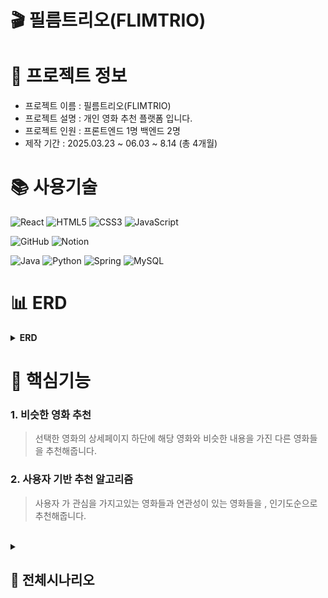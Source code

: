 # **🎬 필름**트리오(FLIMTRIO)

# 📃 프로젝트 정보
- 프로젝트 이름 : 필름트리오(FLIMTRIO)
- 프로젝트 설명 : 개인 영화 추천 플랫폼 입니다.
- 프로젝트 인원 : 프론트엔드 1명 백엔드 2명
- 제작 기간 : 2025.03.23 ~ 06.03 ~ 8.14 (총 4개월)

# 📚 사용기술
![React](https://img.shields.io/badge/react-%2320232a.svg?style=for-the-badge&logo=react&logoColor=%2361DAFB)
![HTML5](https://img.shields.io/badge/html5-%23E34F26.svg?style=for-the-badge&logo=html5&logoColor=white)
![CSS3](https://img.shields.io/badge/css3-%231572B6.svg?style=for-the-badge&logo=css3&logoColor=white)
![JavaScript](https://img.shields.io/badge/javascript-%23323330.svg?style=for-the-badge&logo=javascript&logoColor=%23F7DF1E)

![GitHub](https://img.shields.io/badge/github-%23121011.svg?style=for-the-badge&logo=github&logoColor=white)
![Notion](https://img.shields.io/badge/Notion-%23000000.svg?style=for-the-badge&logo=notion&logoColor=white)

![Java](https://img.shields.io/badge/java-%23ED8B00.svg?style=for-the-badge&logo=openjdk&logoColor=white)
![Python](https://img.shields.io/badge/python-3670A0?style=for-the-badge&logo=python&logoColor=ffdd54)
![Spring](https://img.shields.io/badge/spring-%236DB33F.svg?style=for-the-badge&logo=spring&logoColor=white)
![MySQL](https://img.shields.io/badge/mysql-4479A1.svg?style=for-the-badge&logo=mysql&logoColor=white)

# 📊 ERD
<details>
<summary><b>ERD</b></summary>
<img width="800" height="617" alt="image" src="https://github.com/user-attachments/assets/9d51a235-d948-4b80-b1ab-21946bf43471" />
</details>



# 🔑 핵심기능

### 1. 비슷한 영화 추천

> 선택한 영화의 상세페이지 하단에 해당 영화와 비슷한 내용을 가진 다른 영화들을 추천해줍니다.

### 2. 사용자 기반 추천 알고리즘

> 사용자 가 관심을 가지고있는 영화들과 연관성이 있는 영화들을 , 인기도순으로 추천해줍니다.
</br>




<details>
<summary><h2>📝 전체시나리오</h2></summary>

<details>
<summary><h3>로그인</h3></summary>


<img width="400"  alt="로그인 폼" src="https://github.com/user-attachments/assets/5e968d71-1f22-42cb-a489-6e0b1752d314" />

<b>JWT + HTTP 쿠키 ONLY 방식을 통한 로그인 구현</b>

<img width="400"  alt="회원가입" src="https://github.com/user-attachments/assets/7e544768-8ae9-4c35-949b-3dfea15f5f3c" />
<img width="500"  alt="회원가입 이메일" src="https://github.com/user-attachments/assets/270386c5-9b56-4cb2-b8ec-2abd39be50a8" />


<b>SMTP 를 통한 이메일 전송및 , 이메일 인증 을 통한 회원가입 구현</b>

<img width="300"  alt="비찾" src="https://github.com/user-attachments/assets/62509461-e45b-4376-9e3d-e0030986785f" />
<img width="300"  alt="비찾 실행" src="https://github.com/user-attachments/assets/67b53f19-24cd-40c7-ba4d-6fe74f4c66db" />
<img width="300"  alt="비찾 메일" src="https://github.com/user-attachments/assets/2e1d257c-7e6c-4504-92bd-fb27a7c9d90f" />

<b>SMTP 를 통한 이메일 전송및 , 이메일 인증 을 통한 비밀번호 찾기 구현</b>
</details>
<details>
<summary><h3>메인화면</h3></summary>

<img width="600"  alt="비로그인 메인화면" src="https://github.com/user-attachments/assets/26ece012-8f72-4c06-aeaa-61cb0bc66853" />

<b> 로그인 여부(토큰)인증여부 와 , 알고리즘 데이터의 유무 에 따라 예외처리 를 통한 추천</b>

<img width="600"  alt="image" src="https://github.com/user-attachments/assets/fc63a8ef-dfd0-4d0d-bea8-8b4891b9fd49" />

<b> 알고리즘이 작동 되어 추천 영화가 있을때 위의 화면이 추가됨</b>
</details>

<details>
<summary><h3>검색결과</h3></summary>

<img width="600"  alt="검색결과" src="https://github.com/user-attachments/assets/d5286d8b-95ec-4abb-af03-2c5d1352077f" />

<b>검색결과를 확인 할수있는 화면</b>
</details>

<details>
<summary><h3>디테일</h3></summary>

<img width="600"  alt="디테일" src="https://github.com/user-attachments/assets/ec5c3348-36f7-4526-8194-1a83a0d15665" />

<b> 좋아요 기능, 유튜브 API 를 통해 예고편 구현 </b>

<b> 비슷한 영화 알고리즘 </b>

<img width="600"  alt="image" src="https://github.com/user-attachments/assets/4dd4cfa6-56d7-4769-9447-ed00c5e252ea" />

<b> Python 으로 NLP 분석 -> 코사인 유사도를 통해 비슷한 내용을 가진 영화를 추출해서 가져옴 </b>

<img width="300"  alt="리뷰작성폼" src="https://github.com/user-attachments/assets/012e35aa-c95c-45ff-97c0-bc33007019aa" />
<img width="300"  alt="리뷰 조회폼" src="https://github.com/user-attachments/assets/9cb9e616-1ac6-4f48-87ae-258794c77105" />

<b>리뷰작성 및 리뷰 조회</b>
</details>

<details>
<summary><h3>마이페이지</h3></summary>

<img width="600"  alt="마이페이지2" src="https://github.com/user-attachments/assets/bf2047da-acd9-4d92-9a86-7512b74be3d3" />

<b> 좋아요 목록 과 작성한 리뷰 관리를 할수있는 페이지</b>

<img width="400"  alt="리뷰수정" src="https://github.com/user-attachments/assets/926c4cab-dae5-40da-8bc3-e01223c35b7a" />

<b>리뷰 수정</b>
</details>

<details>
<summary><h3>상태별 UX</h3></summary>

<img width="329" height="411" alt="로그인" src="https://github.com/user-attachments/assets/f61e7dcb-4220-4b5d-865b-afbff1cd667d" />
<img width="329" height="411" alt="회원가입 성공" src="https://github.com/user-attachments/assets/3667e277-af7b-4821-8eff-9e48181c98d6" />
<img width="329" height="411" alt="비로그인 좋아요" src="https://github.com/user-attachments/assets/86402639-55e4-4e92-94fd-017eeea1749a" />
<img width="329" height="411" alt="비로그인 리뷰작성" src="https://github.com/user-attachments/assets/39490e14-379a-4006-b662-3ed9cd8d8bb8" />

<b>사용자 혼란을 줄이고 서비스 흐름을 자연스럽게 이어갈 수 있도록 UX 구현</b>
</details>
